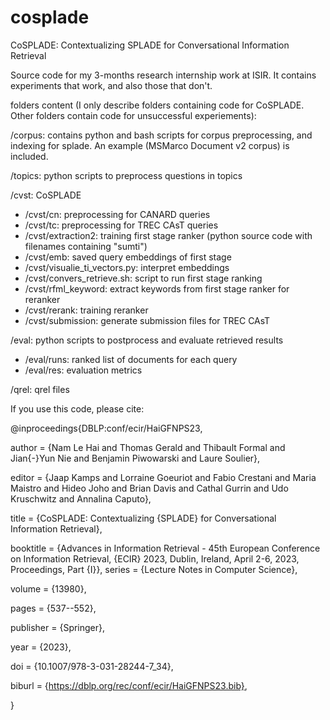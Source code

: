 # cosplade
CoSPLADE: Contextualizing SPLADE for Conversational Information Retrieval

Source code for my 3-months research internship work at ISIR.
It contains experiments that work, and also those that don't.



folders content (I only describe folders containing code for CoSPLADE. Other folders contain code for unsuccessful experiements):

/corpus: contains python and bash scripts for corpus preprocessing, and indexing for splade. An example (MSMarco Document v2 corpus) is included.

/topics: python scripts to preprocess questions in topics

/cvst: CoSPLADE
- /cvst/cn: preprocessing for CANARD queries
- /cvst/tc: preprocessing for TREC CAsT queries
- /cvst/extraction2: training first stage ranker (python source code with filenames containing "sumti")
- /cvst/emb: saved query embeddings of first stage
- /cvst/visualie_ti_vectors.py: interpret embeddings
- /cvst/convers_retrieve.sh: script to run first stage ranking
- /cvst/rfml_keyword: extract keywords from first stage ranker for reranker
- /cvst/rerank: training reranker
- /cvst/submission: generate submission files for TREC CAsT

/eval: python scripts to postprocess and evaluate retrieved results
- /eval/runs: ranked list of documents for each query
- /eval/res: evaluation metrics

/qrel: qrel files

If you use this code, please cite:

@inproceedings{DBLP:conf/ecir/HaiGFNPS23,

author = {Nam Le Hai and
Thomas Gerald and
Thibault Formal and
Jian{-}Yun Nie and
Benjamin Piwowarski and
Laure Soulier},

editor = {Jaap Kamps and
Lorraine Goeuriot and
Fabio Crestani and
Maria Maistro and
Hideo Joho and
Brian Davis and
Cathal Gurrin and
Udo Kruschwitz and
Annalina Caputo},

title = {CoSPLADE: Contextualizing {SPLADE} for Conversational Information Retrieval},

booktitle = {Advances in Information Retrieval - 45th European Conference on Information
Retrieval, {ECIR} 2023, Dublin, Ireland, April 2-6, 2023, Proceedings, Part {I}},
series = {Lecture Notes in Computer Science},

volume = {13980},

pages = {537--552},

publisher = {Springer},

year = {2023},

doi = {10.1007/978-3-031-28244-7_34},

biburl = {https://dblp.org/rec/conf/ecir/HaiGFNPS23.bib},

}

